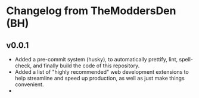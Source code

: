 # Changelog from TheModdersDen (BH)

## v0.0.1

- Added a pre-commit system (husky), to automatically prettify, lint, spell-check, and finally build the code of this repository.
- Added a list of "highly recommended" web development extensions to help streamline and speed up production, as well as just make things convenient.
-
